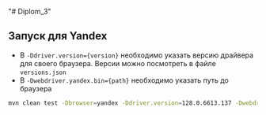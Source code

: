 "# Diplom_3" 

## Запуск для Yandex

- В `-Ddriver.version={version}` необходимо указать версию драйвера для своего браузера. Версии можно посмотреть в файле `versions.json`
- В `-Dwebdriver.yandex.bin={path}` необходимо указать путь до браузера

```bash
mvn clean test -Dbrowser=yandex -Ddriver.version=128.0.6613.137 -Dwebdriver.yandex.bin=C:\Users\User\AppData\Local\Yandex\YandexBrowser\Application\browser.exe
```

